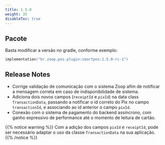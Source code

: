 ```yaml
---
title: 1.5.0
weight: 35
disableToc: true
---
```


## Pacote
Basta modificar a versão no gradle, conforme exemplo:

```Kotlin
implementation("br.zoop.pos.plugin:smartpos:1.5.0-rc-1")
```

## Release Notes
- Corrige validação de comunicação com o sistema Zoop afim de notificar a mensagem correta em caso de indisponibilidade de sistema.
- Adiciona dois novos campos (`receiptId` e `pixId`) na data class `TransactionData`, passando a notificar o id correto do Pix no campo `transactionId`, e associando ao id anterior o campo `pixId`.
- Conexão com o sistema de pagamento do backend assíncrono, com ganho expressivo de performance até o momento de leitura de cartão.

{{% notice warning %}}
Com a adição dos campos `pixId` e `receiptId`, pode ser necessário adaptar o uso da classe `TransactionData` na sua aplicação.
{{% /notice %}}